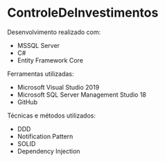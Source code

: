 # ControleDeInvestimentos

Desenvolvimento realizado com:
  * MSSQL Server
  * C#
  * Entity Framework Core

Ferramentas utilizadas:
  * Microsoft Visual Studio 2019
  * Microsoft SQL Server Management Studio 18
  * GitHub

Técnicas e métodos utilizados:
  * DDD
  * Notification Pattern
  * SOLID
  * Dependency Injection
